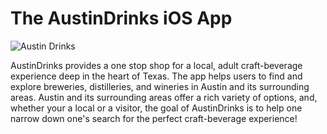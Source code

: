 # The AustinDrinks iOS App

![Austin Drinks](https://user-images.githubusercontent.com/7588505/156605463-e936bf71-8883-49d5-b762-bcf514da86f5.png)

AustinDrinks provides a one stop shop for a local, adult craft-beverage experience deep in the heart of Texas. The app helps users to find and explore breweries, distilleries, and 
wineries in Austin and its surrounding areas. Austin and its surrounding areas offer a rich variety of options, and, whether your a local or a visitor, the goal of AustinDrinks is to help one narrow 
down one's search for the perfect craft-beverage experience!
